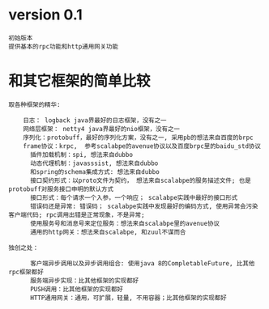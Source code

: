 
# version 0.1

    初始版本
    提供基本的rpc功能和http通用网关功能
    
# 和其它框架的简单比较

    取各种框架的精华:

    	日志： logback java界最好的日志框架，没有之一
    	网络层框架： netty4 java界最好的nio框架，没有之一
    	序列化：protobuff，最好的序列化方案，没有之一, 采用pb的想法来自百度的brpc
    	frame协议：krpc,  参考scalabpe的avenue协议以及百度brpc里的baidu_std协议
		  插件加载机制：spi, 想法来自dubbo
		  动态代理机制：javasssist, 想法来自dubbo
		  和spring的schema集成方式: 想法来自dubbo
		  接口契约形式：以proto文件为契约， 想法来自scalabpe的服务描述文件; 也是protobuff对服务接口申明的默认方式
		  接口形式：每个请求一个入参，一个响应； scalabpe实践中最好的接口形式
		  错误码还是异常: 错误码； scalabpe实践中发现最好的编码方式, 使用异常会污染客户端代码; rpc调用出错是正常现象，不是异常;
		  使用服务号和消息号来定位服务：想法来自scalabpe里的avenue协议
		  通用的http网关：想法来自scalabpe, 和zuul不谋而合

    独创之处：
		  
		  客户端异步调用以及异步调用组合: 使用java 8的CompletableFuture, 比其他rpc框架都好
		  服务端异步实现：比其他框架的实现都好
		  PUSH调用：比其他框架的实现都好
		  HTTP通用网关：通用，可扩展，轻量, 不用容器；比其他框架的实现都好
